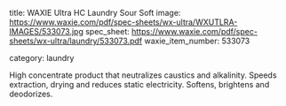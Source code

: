 title: WAXIE Ultra HC Laundry Sour Soft
image: https://www.waxie.com/pdf/spec-sheets/wx-ultra/WXUTLRA-IMAGES/533073.jpg
spec_sheet: https://www.waxie.com/pdf/spec-sheets/wx-ultra/laundry/533073.pdf
waxie_item_number: 533073

category: laundry

High concentrate product that neutralizes caustics and alkalinity. Speeds extraction, drying and reduces static electricity. Softens, brightens and deodorizes.
